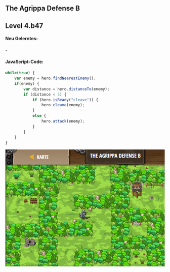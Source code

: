 ## **The Agrippa Defense B**
## Level 4.b47

#### Neu Gelerntes:
<b>-</b>

[comment]: <> (Was wurde gelernt und wie funktioniert die Technik?)

#### JavaScript-Code:
```js
while(true) {
    var enemy = hero.findNearestEnemy();
    if(enemy) {
        var distance = hero.distanceTo(enemy);
        if (distance < 5) {
            if (hero.isReady("cleave")) {
                hero.cleave(enemy);
            }
            else {
                hero.attack(enemy);
            }
        }
    }
}
```
![image](lvl4_b47.png)